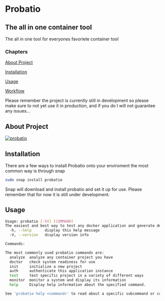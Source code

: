 # Probatio
## The all in one container tool
The all in one tool for everyones favoriete container tool
### Chapters
[About Project](#about-project "Goto About Project")

[Installation](#installation "Goto Installation")

[Usage](#usage "Goto Usage")

[Workflow](#workflow "Goto Worklfow")

Please remember the project is currently still in development
so please make sure to not yet use it in production,
and if you do I will not guarantee any issues...

## About Project
[![probatio](https://snapcraft.io/probatio/badge.svg)](https://snapcraft.io/probatio)

## Installation
There are a few ways to install Probatio onto your enviroment
the most common way is through snap
```bash
sudo snap install probatio
```
Snap will download and install probatio and set it up for use. Please remember that for now
it is still under development.
## Usage
```bash
Usage: probatio [-hV] [COMMAND]
The easiest and best way to test any docker application and generate deployments
  -h, --help      display this help message
  -V, --version   display version info

Commands:

The most commonly used probatio commands are:
  analyze  analyze any container project you have
  doctor   check system readiness for use
  init     initialize a new project
  auth     authenticate this application instance
  test     test specific project in a variety of different ways
  monitor  monitor a system and display its information
  help     Display help information about the specified command.

See 'probatio help <command>' to read about a specific subcommand or concept.
```